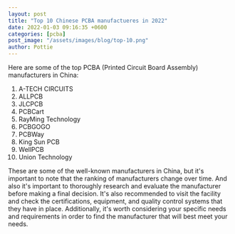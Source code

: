 ```yaml
---
layout: post
title: "Top 10 Chinese PCBA manufactueres in 2022"
date: 2022-01-03 09:16:35 +0600
categories: [pcba]
post_image: "/assets/images/blog/top-10.png"
author: Pottie
---
```


Here are some of the top PCBA (Printed Circuit Board Assembly) manufacturers in China:

1. A-TECH CIRCUITS
2. ALLPCB
3. JLCPCB
4. PCBCart
5. RayMing Technology
6. PCBGOGO
7. PCBWay
8. King Sun PCB
9. WellPCB
10. Union Technology

These are some of the well-known manufacturers in China, but it's important to note that the ranking of manufacturers change over time. And also it's important to thoroughly research and evaluate the manufacturer before making a final decision. It's also recommended to visit the facility and check the certifications, equipment, and quality control systems that they have in place. Additionally, it's worth considering your specific needs and requirements in order to find the manufacturer that will best meet your needs.
